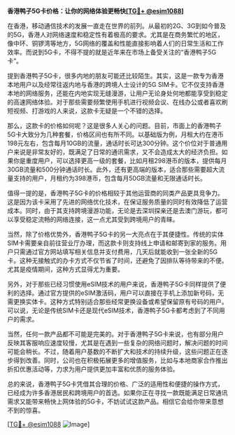 **香港鸭子5G卡价格：让你的网络体验更畅快[[TG💪+ @esim1088](https://t.me/s/esim1088)]**

在香港，移动通信技术的发展一直走在世界的前列。从最初的2G、3G到如今普及的5G，香港人对网络速度和稳定性有着极高的要求。尤其是在商务繁忙的地区，像中环、铜锣湾等地方，5G网络的覆盖和性能直接影响着人们的日常生活和工作效率。而说到5G卡，不得不提的就是近年来在市场上备受关注的“香港鸭子5G卡”。

提到香港鸭子5G卡，很多内地的朋友可能还比较陌生。其实，这是一款专为香港本地用户以及经常往返内地与香港的跨境人士设计的5G SIM卡。它不仅支持香港本地的网络服务，还能在内地实现无缝漫游，让用户无论身处何地都能享受到稳定的高速网络体验。对于那些需要频繁使用手机进行视频会议、在线办公或者喜欢刷短视频、打游戏的人来说，这款卡无疑是一个不错的选择。

那么，这款卡的价格如何呢？这是很多人关心的问题。目前，市面上的香港鸭子5G卡大致分为几种套餐，价格区间也有所不同。以基础版为例，月租大约在港币198元左右，包含每月10GB的流量，通话时长可达300分钟。这个价位对于普通用户来说是非常友好的，既满足了日常的通讯需求，又不会造成太大的经济负担。如果你是重度用户，可以选择更高一级的套餐，比如月租298港币的版本，提供每月30GB流量和500分钟通话时长。此外，还有更高端的版本，适合那些需要超大流量支持的用户，月租约为398港币，包含每月50GB流量和无限通话时长。

值得一提的是，香港鸭子5G卡的价格相较于其他运营商的同类产品更具竞争力。这是因为该卡采用了先进的网络优化技术，在保证服务质量的同时有效降低了运营成本。同时，由于其支持跨境漫游功能，无论是去深圳探亲还是去澳门游玩，都可以享受稳定流畅的网络连接，这一点尤其受到跨境用户的青睐。

当然，除了价格优势外，香港鸭子5G卡的另一大亮点在于其便捷性。传统的实体SIM卡需要亲自前往营业厅办理，而这款卡则支持线上申请和邮寄到家的服务。用户只需通过官方网站填写相关信息并支付费用，几天后就能收到一张全新的5G卡。这种无接触式的办卡方式不仅节省了时间，还避免了因排队等待带来的不便。尤其是疫情期间，这种方式显得尤为重要。

另外，对于那些已经习惯使用eSIM技术的用户来说，香港鸭子5G卡同样提供了便利的选择。通过官方提供的eSIM激活码，用户可以直接在手机上添加新号码，无需更换实体卡。这种方式特别适合那些经常更换设备或希望保留原有号码的用户。可以说，无论是传统SIM卡还是现代eSIM技术，香港鸭子5G卡都考虑到了不同用户的需求。

当然，任何一款产品都不可能是完美的。对于香港鸭子5G卡来说，也有部分用户反映其客服响应速度较慢，尤其是在遇到一些复杂的网络问题时，解决问题的时间可能会稍长。不过，随着用户基数的不断扩大和技术的持续升级，这些问题正在逐步得到改善。同时，公司也在积极拓展更多的增值服务，比如与本地商家合作推出折扣优惠活动等，力求为用户提供更加丰富和优质的服务体验。

总的来说，香港鸭子5G卡凭借其合理的价格、广泛的适用性和便捷的操作方式，已经成为许多香港居民和跨境用户的首选。如果你正在寻找一款既能满足日常通讯需求又能带来畅快上网体验的5G卡，不妨试试这款产品。相信它会给你带来意想不到的惊喜。

[[TG💪+ @esim1088](https://t.me/s/esim1088) ![Image](https://i.postimg.cc/4NQfJmqS/Snipaste-2025-05-13-00-14-12.png)]